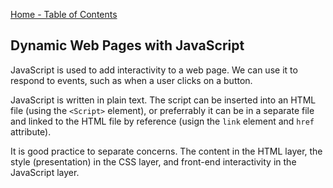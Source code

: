 [Home - Table of Contents](index)

## Dynamic Web Pages with JavaScript

JavaScript is used to add interactivity to a web page. We can use it to respond to events, such as when a user clicks on a button.

JavaScript is written in plain text. The script can be inserted into an HTML file (using the `<Script>` element), or preferrably it can be in a separate file and linked to the HTML file by reference (usign the `link` element and `href` attribute).

It is good practice to separate concerns. The content in the HTML layer, the style (presentation) in the CSS layer, and front-end interactivity in the JavaScript layer.
